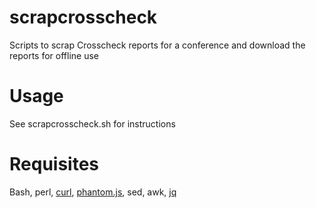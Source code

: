 # scrapcrosscheck
Scripts to scrap Crosscheck reports for a conference and download the reports for offline use

# Usage
See scrapcrosscheck.sh for instructions

# Requisites
Bash, perl, [curl](https://curl.haxx.se/), [phantom.js](http://www.phantomjs.org), sed, awk, [jq](https://stedolan.github.io/jq/)
